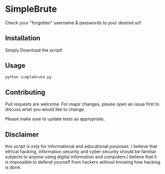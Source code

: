 # SimpleBrute
Check your "forgotten" username &amp; passwords to your desired url!
## Installation 
Simply Download the script!
## Usage
```bash
python simplebrute.py
```
## Contributing
Pull requests are welcome. For major changes, please open an issue first to discuss what you would like to change.

Please make sure to update tests as appropriate.

## Disclaimer
this script is only for informational and educational purposes. I believe that ethical hacking, information security and cyber security should be familiar subjects to anyone using digital information and computers.I believe that it is impossible to defend yourself from hackers without knowing how hacking is done. 
